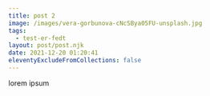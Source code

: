 ```yaml
---
title: post 2
image: /images/vera-gorbunova-cNcSBya05FU-unsplash.jpg
tags:
  - test-er-fedt
layout: post/post.njk
date: 2021-12-20 01:20:41
eleventyExcludeFromCollections: false
---
```

lorem ipsum
